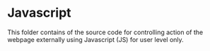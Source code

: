 # Javascript

This folder contains of the source code for controlling action of the webpage externally using Javascript (JS) for user level only.
 
